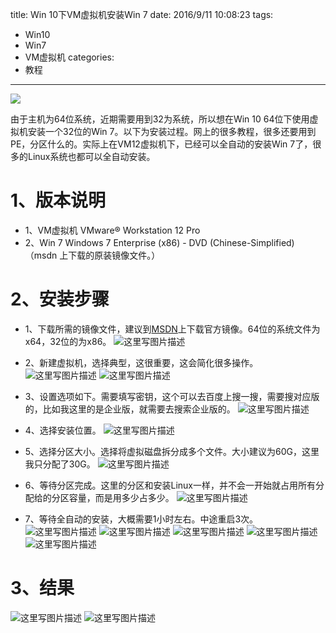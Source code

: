 title: Win 10下VM虚拟机安装Win 7
date: 2016/9/11 10:08:23
tags:
- Win10
- Win7
- VM虚拟机
categories:
- 教程
---

![](http://od68ytlrn.bkt.clouddn.com/win10win7.jpg)

由于主机为64位系统，近期需要用到32为系统，所以想在Win 10 64位下使用虚拟机安装一个32位的Win 7。以下为安装过程。网上的很多教程，很多还要用到PE，分区什么的。实际上在VM12虚拟机下，已经可以全自动的安装Win 7了，很多的Linux系统也都可以全自动安装。

# 1、版本说明
- 1、VM虚拟机
VMware® Workstation 12 Pro
- 2、Win 7
Windows 7 Enterprise (x86) - DVD (Chinese-Simplified) （msdn 上下载的原装镜像文件。）

<!-- more -->

# 2、安装步骤
- 1、下载所需的镜像文件，建议到[MSDN](http://www.itellyou.cn/)上下载官方镜像。64位的系统文件为x64，32位的为x86。
![这里写图片描述](http://img.blog.csdn.net/20160911100338188)

- 2、新建虚拟机，选择典型，这很重要，这会简化很多操作。
![这里写图片描述](http://img.blog.csdn.net/20160911100359320)
![这里写图片描述](http://img.blog.csdn.net/20160911100448898)


- 3、设置选项如下。需要填写密钥，这个可以去百度上搜一搜，需要搜对应版的，比如我这里的是企业版，就需要去搜索企业版的。
![这里写图片描述](http://img.blog.csdn.net/20160911100502180)

- 4、选择安装位置。
![这里写图片描述](http://img.blog.csdn.net/20160911100538346)

- 5、选择分区大小。选择将虚拟磁盘拆分成多个文件。大小建议为60G，这里我只分配了30G。
![这里写图片描述](http://img.blog.csdn.net/20160911100633238)

- 6、等待分区完成。这里的分区和安装Linux一样，并不会一开始就占用所有分配给的分区容量，而是用多少占多少。
![这里写图片描述](http://img.blog.csdn.net/20160911100753614)


- 7、等待全自动的安装，大概需要1小时左右。中途重启3次。
![这里写图片描述](http://img.blog.csdn.net/20160911100850369)
![这里写图片描述](http://img.blog.csdn.net/20160911100901494)
![这里写图片描述](http://img.blog.csdn.net/20160911100917760)
![这里写图片描述](http://img.blog.csdn.net/20160911100934838)
![这里写图片描述](http://img.blog.csdn.net/20160911100951963)


# 3、结果
![这里写图片描述](http://img.blog.csdn.net/20160911101039477)
![这里写图片描述](http://img.blog.csdn.net/20160911101047479)
